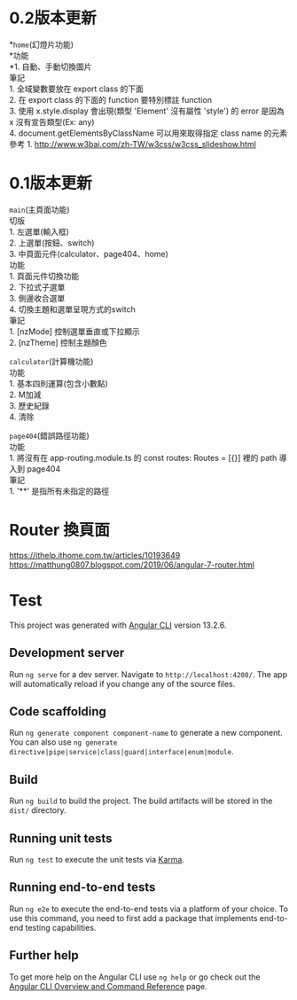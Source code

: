 # 0.2版本更新
*`home`(幻燈片功能)  
    *功能  
        *1.  自動、手動切換圖片  
    筆記  
        1.  全域變數要放在 export class 的下面  
        2.  在 export class 的下面的 function 要特別標註 function  
        3.  使用 x.style.display 會出現(類型 'Element' 沒有屬性 'style')  的 error 是因為 x 沒有宣告類型(Ex: any)  
        4.  document.getElementsByClassName 可以用來取得指定 class name 的元素  
    參考 
        1.  http://www.w3bai.com/zh-TW/w3css/w3css_slideshow.html
  
# 0.1版本更新  
`main`(主頁面功能)  
    切版  
        1.  左選單(輸入框)  
        2.  上選單(按鈕、switch)  
        3.  中頁面元件(calculator、page404、home)  
    功能  
        1.  頁面元件切換功能  
        2.  下拉式子選單  
        3.  側邊收合選單  
        4.  切換主題和選單呈現方式的switch  
    筆記  
        1.  [nzMode] 控制選單垂直或下拉顯示  
        2.  [nzTheme] 控制主題顏色  
  
`calculator`(計算機功能)  
    功能  
        1.  基本四則運算(包含小數點)  
        2.  M加減  
        3.  歷史紀錄  
        4.  清除  
  
`page404`(錯誤路徑功能)  
    功能  
        1.  將沒有在 app-routing.module.ts 的 const routes: Routes = [{}] 裡的 path 導入到 page404  
    筆記  
        1.  '**' 是指所有未指定的路徑  
  


# Router 換頁面
https://ithelp.ithome.com.tw/articles/10193649
https://matthung0807.blogspot.com/2019/06/angular-7-router.html



# Test

This project was generated with [Angular CLI](https://github.com/angular/angular-cli) version 13.2.6.

## Development server

Run `ng serve` for a dev server. Navigate to `http://localhost:4200/`. The app will automatically reload if you change any of the source files.

## Code scaffolding

Run `ng generate component component-name` to generate a new component. You can also use `ng generate directive|pipe|service|class|guard|interface|enum|module`.

## Build

Run `ng build` to build the project. The build artifacts will be stored in the `dist/` directory.

## Running unit tests

Run `ng test` to execute the unit tests via [Karma](https://karma-runner.github.io).

## Running end-to-end tests

Run `ng e2e` to execute the end-to-end tests via a platform of your choice. To use this command, you need to first add a package that implements end-to-end testing capabilities.

## Further help

To get more help on the Angular CLI use `ng help` or go check out the [Angular CLI Overview and Command Reference](https://angular.io/cli) page.
